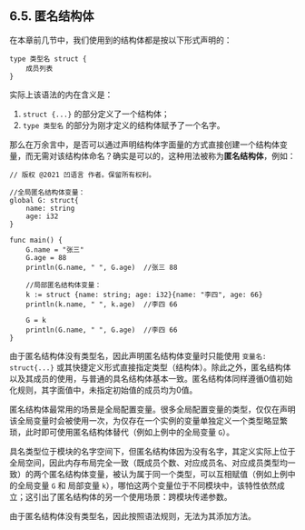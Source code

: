 ## 6.5. 匿名结构体

在本章前几节中，我们使用到的结构体都是按以下形式声明的：
```wa
type 类型名 struct {
    成员列表
}
```

实际上该语法的内在含义是：
1. `struct {...}` 的部分定义了一个结构体；
1. `type 类型名` 的部分为刚才定义的结构体赋予了一个名字。

那么在万余言中，是否可以通过声明结构体字面量的方式直接创建一个结构体变量，而无需对该结构体命名？确实是可以的，这种用法被称为**匿名结构体**，例如：
```wa
// 版权 @2021 凹语言 作者。保留所有权利。

//全局匿名结构体变量：
global G: struct{
	name: string
	age: i32
}

func main() {
	G.name = "张三"
	G.age = 88
	println(G.name, " ", G.age)  //张三 88

	//局部匿名结构体变量：
	k := struct {name: string; age: i32}{name: "李四", age: 66}
	println(k.name, " ", k.age)  //李四 66

	G = k
	println(G.name, " ", G.age)  //李四 66
}
```

由于匿名结构体没有类型名，因此声明匿名结构体变量时只能使用 `变量名: struct{...}` 或其快捷定义形式直接指定类型（结构体）。除此之外，匿名结构体以及其成员的使用，与普通的具名结构体基本一致。匿名结构体同样遵循0值初始化规则，其字面值中，未指定初始值的成员均为0值。

匿名结构体最常用的场景是全局配置变量。很多全局配置变量的类型，仅仅在声明该全局变量时会被使用一次，为仅存在一个实例的变量单独定义一个类型略显繁琐，此时即可使用匿名结构体替代（例如上例中的全局变量 `G`）。

具名类型位于模块的名字空间下，但匿名结构体因为没有名字，其定义实际上位于全局空间，因此内存布局完全一致（既成员个数、对应成员名、对应成员类型均一致）的两个匿名结构体变量，被认为属于同一个类型，可以互相赋值（例如上例中的全局变量 `G` 和 局部变量 `k`），哪怕这两个变量位于不同模块中，该特性依然成立；这引出了匿名结构体的另一个使用场景：跨模块传递参数。

由于匿名结构体没有类型名，因此按照语法规则，无法为其添加方法。